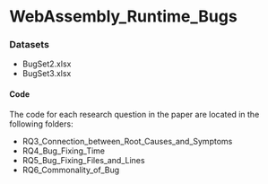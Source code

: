 # WebAssembly_Runtime_Bugs

### Datasets

- BugSet2.xlsx 
- BugSet3.xlsx

#### Code

The code for each research question in the paper are located in the following folders:

- RQ3_Connection_between_Root_Causes_and_Symptoms
- RQ4_Bug_Fixing_Time
- RQ5_Bug_Fixing_Files_and_Lines
- RQ6_Commonality_of_Bug

